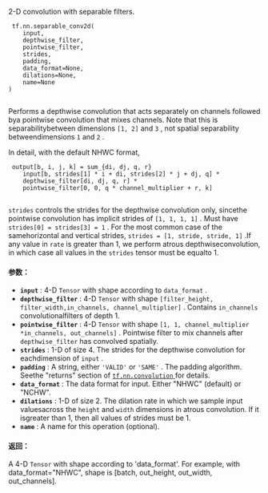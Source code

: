 2-D convolution with separable filters.

```
 tf.nn.separable_conv2d(
    input,
    depthwise_filter,
    pointwise_filter,
    strides,
    padding,
    data_format=None,
    dilations=None,
    name=None
)
 
```

Performs a depthwise convolution that acts separately on channels followed bya pointwise convolution that mixes channels.  Note that this is separabilitybetween dimensions  `[1, 2]`  and  `3` , not spatial separability betweendimensions  `1`  and  `2` .

In detail, with the default NHWC format,

```
 output[b, i, j, k] = sum_{di, dj, q, r}
    input[b, strides[1] * i + di, strides[2] * j + dj, q] *
    depthwise_filter[di, dj, q, r] *
    pointwise_filter[0, 0, q * channel_multiplier + r, k]
 
```

 `strides`  controls the strides for the depthwise convolution only, sincethe pointwise convolution has implicit strides of  `[1, 1, 1, 1]` .  Must have `strides[0] = strides[3] = 1` .  For the most common case of the samehorizontal and vertical strides,  `strides = [1, stride, stride, 1]` .If any value in  `rate`  is greater than 1, we perform atrous depthwiseconvolution, in which case all values in the  `strides`  tensor must be equalto 1.

#### 参数：
- **`input`** : 4-D  `Tensor`  with shape according to  `data_format` .
- **`depthwise_filter`** : 4-D  `Tensor`  with shape  `[filter_height, filter_width,in_channels, channel_multiplier]` . Contains  `in_channels`  convolutionalfilters of depth 1.
- **`pointwise_filter`** : 4-D  `Tensor`  with shape  `[1, 1, channel_multiplier *in_channels, out_channels]` .  Pointwise filter to mix channels after `depthwise_filter`  has convolved spatially.
- **`strides`** : 1-D of size 4.  The strides for the depthwise convolution for eachdimension of  `input` .
- **`padding`** : A string, either  `'VALID'`  or  `'SAME'` .  The padding algorithm. Seethe "returns" section of [ `tf.nn.convolution` ](https://tensorflow.google.cn/api_docs/python/tf/nn/convolution) for details.
- **`data_format`** : The data format for input. Either "NHWC" (default) or "NCHW".
- **`dilations`** : 1-D of size 2. The dilation rate in which we sample input valuesacross the  `height`  and  `width`  dimensions in atrous convolution. If it isgreater than 1, then all values of strides must be 1.
- **`name`** : A name for this operation (optional).


#### 返回：
A 4-D  `Tensor`  with shape according to 'data_format'. For  example, with data_format="NHWC", shape is [batch, out_height,  out_width, out_channels].


